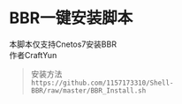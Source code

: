 # BBR一键安装脚本
本脚本仅支持Cnetos7安装BBR  
作者CraftYun

> 安装方法  
`https://github.com/1157173310/Shell-BBR/raw/master/BBR_Install.sh`
